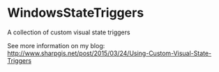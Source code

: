 # WindowsStateTriggers
A collection of custom visual state triggers


See more information on my blog:
http://www.sharpgis.net/post/2015/03/24/Using-Custom-Visual-State-Triggers
